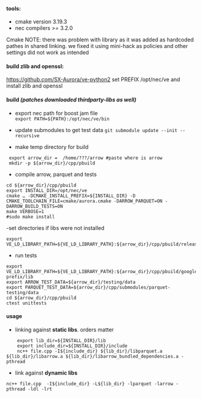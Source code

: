#### tools:

- cmake version 3.19.3
- nec compilers >= 3.2.0

Cmake NOTE: there was problem with library as it was added as hardcoded pathes in shared linking. we fixed it using mini-hack as policies and other settings did not work as intended

#### build  zlib and openssl:   

https://github.com/SX-Aurora/ve-python2
set PREFIX /opt/nec/ve
and install zlib and openssl
#### build *(patches downloaded thirdparty-libs as well)*
- export nec path for boost jam file  
 `export PATH=${PATH}:/opt/nec/ve/bin`

- update submodules to get test data
  `git submodule update --init --recursive`

- make temp directory for build
```
 export arrow_dir =  /home/???/arrow #paste where is arrow
 mkdir -p ${arrow_dir}/cpp/pbuild

```

- compile arrow, parquet and tests
 ```
 cd ${arrow_dir}/cpp/pbuild
 export INSTALL_DIR=/opt/nec/ve
cmake … -DCMAKE_INSTALL_PREFIX=${INSTALL_DIR} -D CMAKE_TOOLCHAIN_FILE=cmake/aurora.cmake -DARROW_PARQUET=ON -DARROW_BUILD_TESTS=ON 
make VERBOSE=1
#sudo make install 
```
-set directories if libs were not installed
```
export VE_LD_LIBRARY_PATH=${VE_LD_LIBRARY_PATH}:${arrow_dir}/cpp/pbuild/release
```
- run tests
```
export VE_LD_LIBRARY_PATH=${VE_LD_LIBRARY_PATH}:${arrow_dir}/cpp/pbuild/googletest_ep-prefix/lib
export ARROW_TEST_DATA=${arrow_dir}/testing/data
export PARQUET_TEST_DATA=${arrow_dir}/cpp/submodules/parquet-testing/data
cd ${arrow_dir}/cpp/pbuild
ctest unittests
```
#### usage
-  linking against **static libs**.  orders matter
```
	export lib_dir=${INSTALL_DIR}/lib
	export include_dir=${INSTALL_DIR}/include
	nc++ file.cpp -I${include_dir} ${lib_dir}/libparquet.a ${lib_dir}/libarrow.a ${lib_dir}/libarrow_bundled_dependencies.a -pthread
```
- link against **dynamic libs**
 
```nc++ file.cpp  -I${include_dir} -L${lib_dir} -lparquet -larrow -pthread -ldl -lrt```

